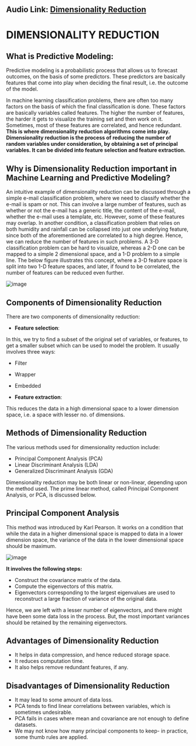 ## Audio Link: [Dimensionality Reduction](https://drive.google.com/file/d/1eCUJRtQHDpN-er9rdJOpoUmras5FnvSj/view?usp=sharing)

# DIMENSIONALITY REDUCTION

## What is Predictive Modeling:
Predictive modeling is a probabilistic process that allows us to forecast outcomes, on the basis of some predictors. These predictors are basically features that come into play when deciding the final result, i.e. the outcome of the model.

In machine learning classification problems, there are often too many factors on the basis of which the final classification is done. These factors are basically variables called features. The higher the number of features, the harder it gets to visualize the training set and then work on it. Sometimes, most of these features are correlated, and hence redundant. **This is where dimensionality reduction algorithms come into play. Dimensionality reduction is the process of reducing the number of random variables under consideration, by obtaining a set of principal variables. It can be divided into feature selection and feature extraction.**

## Why is Dimensionality Reduction important in Machine Learning and Predictive Modeling?

An intuitive example of dimensionality reduction can be discussed through a simple e-mail classification problem, where we need to classify whether the e-mail is spam or not. This can involve a large number of features, such as whether or not the e-mail has a generic title, the content of the e-mail, whether the e-mail uses a template, etc. However, some of these features may overlap. In another condition, a classification problem that relies on both humidity and rainfall can be collapsed into just one underlying feature, since both of the aforementioned are correlated to a high degree. Hence, we can reduce the number of features in such problems. A 3-D classification problem can be hard to visualize, whereas a 2-D one can be mapped to a simple 2 dimensional space, and a 1-D problem to a simple line. The below figure illustrates this concept, where a 3-D feature space is split into two 1-D feature spaces, and later, if found to be correlated, the number of features can be reduced even further.


![image](https://user-images.githubusercontent.com/63282184/137137239-de169316-68be-48e0-950f-0ae6af327847.png)


## Components of Dimensionality Reduction

There are two components of dimensionality reduction:

- **Feature selection**: 

In this, we try to find a subset of the original set of variables, or features, to get a smaller subset which can be used to model the problem. It usually involves three ways:
- Filter
- Wrapper
- Embedded

- **Feature extraction**: 

This reduces the data in a high dimensional space to a lower dimension space, i.e. a space with lesser no. of dimensions.


## Methods of Dimensionality Reduction

The various methods used for dimensionality reduction include:

- Principal Component Analysis (PCA)
- Linear Discriminant Analysis (LDA)
- Generalized Discriminant Analysis (GDA)

Dimensionality reduction may be both linear or non-linear, depending upon the method used. The prime linear method, called Principal Component Analysis, or PCA, is discussed below.

## Principal Component Analysis

This method was introduced by Karl Pearson. It works on a condition that while the data in a higher dimensional space is mapped to data in a lower dimension space, the variance of the data in the lower dimensional space should be maximum.

![image](https://user-images.githubusercontent.com/63282184/137137557-a8caf4bb-aee2-469c-9bb7-bfa17ecce621.png)

**It involves the following steps:**

- Construct the covariance matrix of the data.
- Compute the eigenvectors of this matrix.
- Eigenvectors corresponding to the largest eigenvalues are used to reconstruct a large fraction of variance of the original data.

Hence, we are left with a lesser number of eigenvectors, and there might have been some data loss in the process. But, the most important variances should be retained by the remaining eigenvectors.

## Advantages of Dimensionality Reduction

- It helps in data compression, and hence reduced storage space.
- It reduces computation time.
- It also helps remove redundant features, if any.


## Disadvantages of Dimensionality Reduction

- It may lead to some amount of data loss.
- PCA tends to find linear correlations between variables, which is sometimes undesirable.
- PCA fails in cases where mean and covariance are not enough to define datasets.
- We may not know how many principal components to keep- in practice, some thumb rules are applied.
